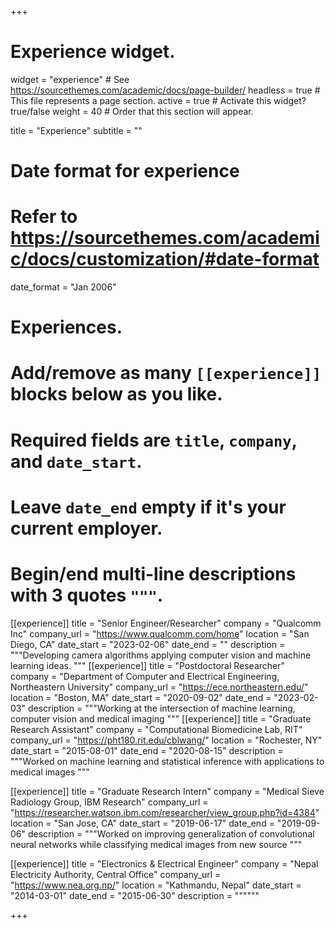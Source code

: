 +++
# Experience widget.
widget = "experience"  # See https://sourcethemes.com/academic/docs/page-builder/
headless = true  # This file represents a page section.
active = true  # Activate this widget? true/false
weight = 40  # Order that this section will appear.

title = "Experience"
subtitle = ""

# Date format for experience
#   Refer to https://sourcethemes.com/academic/docs/customization/#date-format
date_format = "Jan 2006"

# Experiences.
#   Add/remove as many `[[experience]]` blocks below as you like.
#   Required fields are `title`, `company`, and `date_start`.
#   Leave `date_end` empty if it's your current employer.
#   Begin/end multi-line descriptions with 3 quotes `"""`.
[[experience]]
  title = "Senior Engineer/Researcher"
  company = "Qualcomm Inc"
  company_url = "https://www.qualcomm.com/home"
  location = "San Diego, CA"
  date_start = "2023-02-06"
  date_end = ""
  description = """Developing camera algorithms applying computer vision and machine learning ideas.
  """
[[experience]]
  title = "Postdoctoral Researcher"
  company = "Department of Computer and Electrical Engineering, Northeastern University"
  company_url = "https://ece.northeastern.edu/"
  location = "Boston, MA"
  date_start = "2020-09-02"
  date_end = "2023-02-03"
  description = """Working at the intersection of machine learning, computer vision and medical imaging
  """
[[experience]]
  title = "Graduate Research Assistant"
  company = "Computational Biomedicine Lab, RIT"
  company_url = "https://pht180.rit.edu/cblwang/"
  location = "Rochester, NY"
  date_start = "2015-08-01"
  date_end = "2020-08-15"
  description = """Worked on machine learning and statistical inference with applications to medical images
  """

[[experience]]
  title = "Graduate Research Intern"
  company = "Medical Sieve Radiology Group, IBM Research"
  company_url = "https://researcher.watson.ibm.com/researcher/view_group.php?id=4384"
  location = "San Jose, CA"
  date_start = "2019-06-17"
  date_end = "2019-09-06"
  description = """Worked on improving generalization of convolutional neural networks while classifying medical images from new source """

[[experience]]
  title = "Electronics & Electrical Engineer"
  company = "Nepal Electricity Authority, Central Office"
  company_url = "https://www.nea.org.np/"
  location = "Kathmandu, Nepal"
  date_start = "2014-03-01"
  date_end = "2015-06-30"
  description = """"""
  
+++
